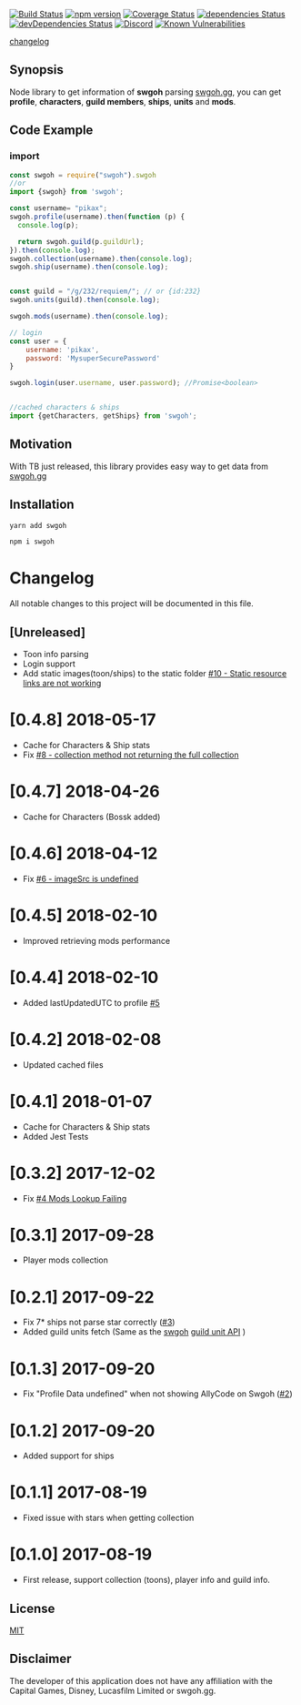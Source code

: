 [![Build Status](https://travis-ci.org/pikax/swgoh.svg?branch=master)][travis]
[![npm version](https://badge.fury.io/js/swgoh.svg)][package]
[![Coverage Status](https://coveralls.io/repos/github/pikax/swgoh/badge.svg?branch=master)][coverage]
[![dependencies Status](https://david-dm.org/pikax/swgoh/status.svg)][dependencies]
[![devDependencies Status](https://david-dm.org/pikax/swgoh/dev-status.svg)][devDependencies]
[![Discord](https://img.shields.io/badge/discord-chat-blue.svg)][discord]
[![Known Vulnerabilities](https://snyk.io/test/npm/swgoh/badge.svg)][snyk]


[changelog](#changelog)

## Synopsis

Node library to get information of **swgoh** parsing [swgoh.gg][swgoh], you can get **profile**, **characters**, **guild members**, **ships**, **units** and **mods**.

## Code Example

### import
```javascript
const swgoh = require("swgoh").swgoh
//or
import {swgoh} from 'swgoh';
```


```javascript
const username= "pikax";
swgoh.profile(username).then(function (p) {
  console.log(p);

  return swgoh.guild(p.guildUrl);
}).then(console.log);
swgoh.collection(username).then(console.log);
swgoh.ship(username).then(console.log);


const guild = "/g/232/requiem/"; // or {id:232}
swgoh.units(guild).then(console.log);

swgoh.mods(username).then(console.log);

// login
const user = {
    username: 'pikax',
    password: 'MysuperSecurePassword'
}

swgoh.login(user.username, user.password); //Promise<boolean>


//cached characters & ships
import {getCharacters, getShips} from 'swgoh';

```

## Motivation

With TB just released, this library provides easy way to get data from [swgoh.gg][swgoh]

## Installation

```bash
yarn add swgoh
```
```bash
npm i swgoh
```


# Changelog
All notable changes to this project will be documented in this file.

## [Unreleased]
- Toon info parsing
- Login support
- Add static images(toon/ships) to the static folder [#10 - Static resource links are not working][i10]

# [0.4.8] 2018-05-17
- Cache for Characters & Ship stats
- Fix [#8 - collection method not returning the full collection][i8]

# [0.4.7] 2018-04-26
- Cache for Characters (Bossk added)

# [0.4.6] 2018-04-12
- Fix [#6 - imageSrc is undefined][i6]

# [0.4.5] 2018-02-10
- Improved retrieving mods performance

# [0.4.4] 2018-02-10
- Added lastUpdatedUTC to profile [#5][i5]

# [0.4.2] 2018-02-08
- Updated cached files

# [0.4.1] 2018-01-07
- Cache for Characters & Ship stats 
- Added Jest Tests

# [0.3.2] 2017-12-02
- Fix [#4 Mods Lookup Failing][i4]

# [0.3.1] 2017-09-28
- Player mods collection

# [0.2.1] 2017-09-22
- Fix 7* ships not parse star correctly ([#3][i3])
- Added guild units fetch (Same as the [swgoh][swgoh] [guild unit API][swgohApiGuildUnit] )

# [0.1.3] 2017-09-20
- Fix "Profile Data undefined" when not showing AllyCode on Swgoh ([#2][i2])

# [0.1.2] 2017-09-20
- Added support for ships

# [0.1.1] 2017-08-19
- Fixed issue with stars when getting collection

# [0.1.0] 2017-08-19
- First release, support collection (toons), player info and guild info.


## License

[MIT][license]

## Disclaimer

The developer of this application does not have any affiliation with the Capital Games, Disney, Lucasfilm Limited or swgoh.gg.

[swgoh]: https://swgoh.gg
[license]: https://github.com/pikax/swgoh/blob/master/LICENSE
[swgohApiGuildUnit]: https://swgoh.gg/api/guilds/1/units/
[i2]: https://github.com/pikax/swgoh/issues/2
[i3]: https://github.com/pikax/swgoh/issues/3
[i4]: https://github.com/pikax/swgoh/issues/4
[i5]: https://github.com/pikax/swgoh/issues/5
[i6]: https://github.com/pikax/swgoh/issues/6
[i7]: https://github.com/pikax/swgoh/issues/7
[i8]: https://github.com/pikax/swgoh/issues/8
[i10]: https://github.com/pikax/swgoh/issues/10


[staticImg]: https://github.com/pikax/swgoh/tree/master/static/img

[badgeFury]: https://badge.fury.io/js/swgoh
[travis]: https://travis-ci.org/pikax/swgoh
[package]: https://www.npmjs.com/package/swgoh
[coverage]: https://coveralls.io/github/pikax/swgoh?branch=master
[dependencies]: https://david-dm.org/pikax/swgoh
[devDependencies]: https://david-dm.org/pikax/swgoh?type=dev
[discord]: https://discord.gg/5HPbT5K
[snyk]: https://snyk.io/test/npm/swgoh
